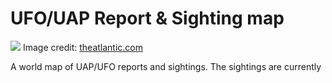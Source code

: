 # UFO/UAP Report & Sighting map

![](https://cdn.theatlantic.com/thumbor/6BDWtJj8VNIemazwgNIs7Fo1p3k=/0x0:2000x1125/1952x1098/media/img/mt/2022/05/Atl_UFO_gov_v1/original.png)
Image credit: [theatlantic.com](https://www.theatlantic.com/world/)

A world map of UAP/UFO reports and sightings. The sightings are currently
